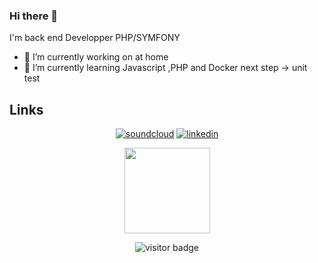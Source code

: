 ### Hi there 👋

I'm back end Developper PHP/SYMFONY

- 🔭 I’m currently working on at home
- 🌱 I’m currently learning Javascript ,PHP and Docker next step -> unit test

## Links

<p align="center">
  <a href="https://soundcloud.com/touevukantabu"><img src="https://img.icons8.com/color/96/000000/soundcloud.png" alt="soundcloud"/></a>
  <a href="[https://www.facebook.com/bescontgwendal](https://www.linkedin.com/in/gwendal-bescont/)"><img src="https://img.icons8.com/color/96/000000/linkedin.png" alt="linkedin"/></a>
</p>
<p align="center">
<img height="137px"  src="https://github-readme-stats.vercel.app/api?username=toutvukantabu&hide=stars&show_icons=true&count_private=false&theme=white"
</p>
<p  align="center">
  <img src="https://visitor-badge.glitch.me/badge?page_id=toutvukantabu.toutvukantabu" alt="visitor badge"/>
</p>
